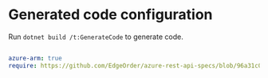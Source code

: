 # Generated code configuration

Run `dotnet build /t:GenerateCode` to generate code.

``` yaml

azure-arm: true
require: https://github.com/EdgeOrder/azure-rest-api-specs/blob/96a31c05e9920dac0bbe8f2ea9bb604f85566e2a/specification/edgeorder/resource-manager/readme.md
 

```